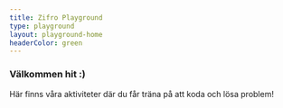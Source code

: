 ```yaml
---
title: Zifro Playground
type: playground
layout: playground-home
headerColor: green
---
```


### Välkommen hit :) 

Här finns våra aktiviteter där du får träna på att koda och lösa problem!
